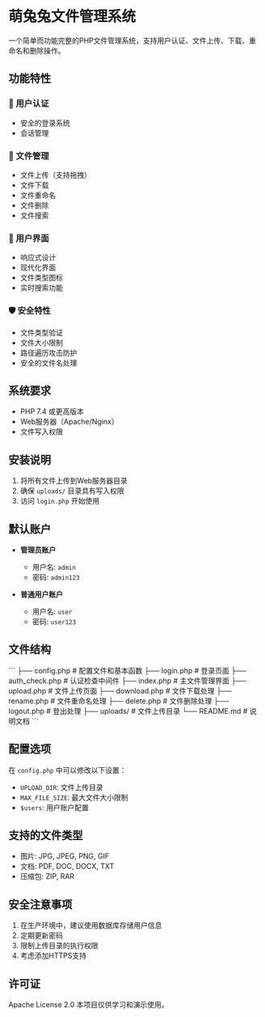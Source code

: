 # 萌兔兔文件管理系统

一个简单而功能完整的PHP文件管理系统，支持用户认证、文件上传、下载、重命名和删除操作。

## 功能特性

### 🔐 用户认证
- 安全的登录系统
- 会话管理

### 📁 文件管理
- 文件上传（支持拖拽）
- 文件下载
- 文件重命名
- 文件删除
- 文件搜索

### 🎨 用户界面
- 响应式设计
- 现代化界面
- 文件类型图标
- 实时搜索功能

### 🛡️ 安全特性
- 文件类型验证
- 文件大小限制
- 路径遍历攻击防护
- 安全的文件名处理

## 系统要求

- PHP 7.4 或更高版本
- Web服务器（Apache/Nginx）
- 文件写入权限

## 安装说明

1. 将所有文件上传到Web服务器目录
2. 确保 `uploads/` 目录具有写入权限
3. 访问 `login.php` 开始使用

## 默认账户

- **管理员账户**
  - 用户名: `admin`
  - 密码: `admin123`

- **普通用户账户**
  - 用户名: `user`
  - 密码: `user123`

## 文件结构

\`\`\`
├── config.php          # 配置文件和基本函数
├── login.php           # 登录页面
├── auth_check.php      # 认证检查中间件
├── index.php           # 主文件管理界面
├── upload.php          # 文件上传页面
├── download.php        # 文件下载处理
├── rename.php          # 文件重命名处理
├── delete.php          # 文件删除处理
├── logout.php          # 登出处理
├── uploads/            # 文件上传目录
└── README.md           # 说明文档
\`\`\`

## 配置选项

在 `config.php` 中可以修改以下设置：

- `UPLOAD_DIR`: 文件上传目录
- `MAX_FILE_SIZE`: 最大文件大小限制
- `$users`: 用户账户配置

## 支持的文件类型

- 图片: JPG, JPEG, PNG, GIF
- 文档: PDF, DOC, DOCX, TXT
- 压缩包: ZIP, RAR

## 安全注意事项

1. 在生产环境中，建议使用数据库存储用户信息
2. 定期更新密码
3. 限制上传目录的执行权限
4. 考虑添加HTTPS支持

## 许可证

Apache License 2.0
本项目仅供学习和演示使用。
